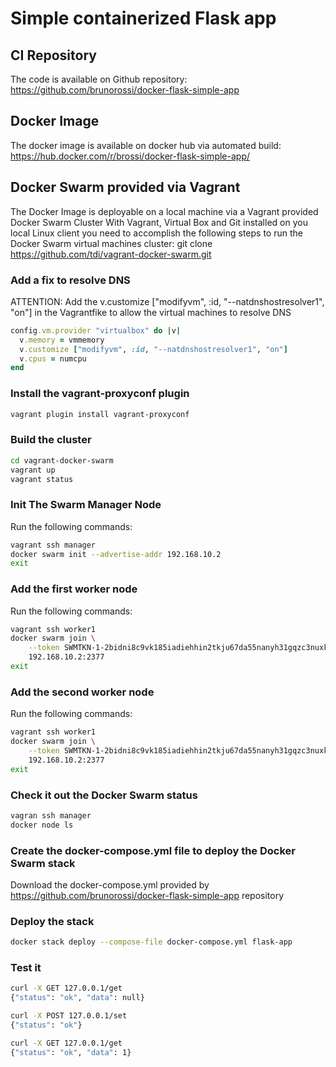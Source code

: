 # Simple containerized Flask app

## CI Repository
The code is available on Github repository: https://github.com/brunorossi/docker-flask-simple-app

## Docker Image
The docker image is available on docker hub via automated build: https://hub.docker.com/r/brossi/docker-flask-simple-app/

## Docker Swarm provided via Vagrant
The Docker Image is deployable on a local machine via a Vagrant provided Docker Swarm Cluster
With Vagrant, Virtual Box and Git installed on you local Linux client you need to accomplish
the following steps to run the Docker Swarm virtual machines cluster:
git clone https://github.com/tdi/vagrant-docker-swarm.git

### Add a fix to resolve DNS
ATTENTION: Add the v.customize ["modifyvm", :id, "--natdnshostresolver1", "on"] in the Vagrantfike
to allow the virtual machines to resolve DNS

```ruby
config.vm.provider "virtualbox" do |v|
  v.memory = vmmemory
  v.customize ["modifyvm", :id, "--natdnshostresolver1", "on"]
  v.cpus = numcpu
end
```

### Install the vagrant-proxyconf plugin
```bash
vagrant plugin install vagrant-proxyconf
```

### Build the cluster
```bash
cd vagrant-docker-swarm
vagrant up
vagrant status
```

### Init The Swarm Manager Node
Run the following commands:
```bash
vagrant ssh manager
docker swarm init --advertise-addr 192.168.10.2
exit
```

### Add the first worker node
Run the following commands:
```bash
vagrant ssh worker1
docker swarm join \
    --token SWMTKN-1-2bidni8c9vk185iadiehhin2tkju67da55nanyh31gqzc3nuxk-0pix6nlsp4lossiiven3zhi2z \
    192.168.10.2:2377
exit
```

### Add the second worker node
Run the following commands:
```bash
vagrant ssh worker1
docker swarm join \
    --token SWMTKN-1-2bidni8c9vk185iadiehhin2tkju67da55nanyh31gqzc3nuxk-0pix6nlsp4lossiiven3zhi2z \
    192.168.10.2:2377
exit
```

### Check it out the Docker Swarm status
```bash
vagran ssh manager
docker node ls
```

### Create the docker-compose.yml file to deploy the Docker Swarm stack
Download the docker-compose.yml provided by https://github.com/brunorossi/docker-flask-simple-app repository

### Deploy the stack
```bash
docker stack deploy --compose-file docker-compose.yml flask-app
```

### Test it
```bash
curl -X GET 127.0.0.1/get
{"status": "ok", "data": null}

curl -X POST 127.0.0.1/set
{"status": "ok"}

curl -X GET 127.0.0.1/get
{"status": "ok", "data": 1}
```

